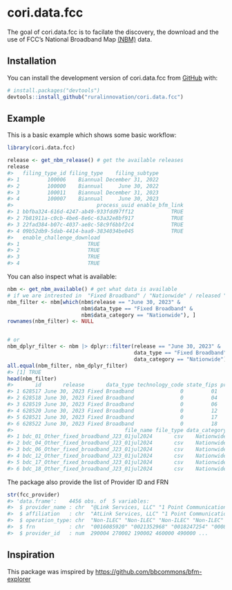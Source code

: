 
<!-- README.md is generated from README.Rmd. Please edit that file -->

# cori.data.fcc

<!-- badges: start -->
<!-- badges: end -->

The goal of cori.data.fcc is to facilate the discovery, the download and
the use of FCC’s National Broadband Map
[(NBM)](https://broadbandmap.fcc.gov/home) data.

## Installation

You can install the development version of cori.data.fcc from
[GitHub](https://github.com/) with:

``` r
# install.packages("devtools")
devtools::install_github("ruralinnovation/cori.data.fcc")
```

## Example

This is a basic example which shows some basic workflow:

``` r
library(cori.data.fcc)

release <- get_nbm_release() # get the available releases
release
#>   filing_type_id filing_type    filing_subtype
#> 1         100006    Biannual December 31, 2022
#> 2         100000    Biannual     June 30, 2022
#> 3         100011    Biannual December 31, 2023
#> 4         100007    Biannual     June 30, 2023
#>                           process_uuid enable_bfm_link
#> 1 bbfba324-616d-4247-ab49-933fdd97ff12            TRUE
#> 2 7b81911a-c0cb-4be6-8e6c-63a32e8bf917            TRUE
#> 3 22fad384-b07c-4037-ae8c-58c9f6bbf2c4            TRUE
#> 4 09b52db9-5dab-4414-baa9-3834034be045            TRUE
#>   enable_challenge_download
#> 1                      TRUE
#> 2                      TRUE
#> 3                      TRUE
#> 4                      TRUE
```

You can also inspect what is available:

``` r
nbm <- get_nbm_available() # get what data is available
# if we are intrested in  "Fixed Broadband" / "Nationwide" / released "June 30, 2023"
nbm_filter <- nbm[which(nbm$release == "June 30, 2023" &
                        nbm$data_type == "Fixed Broadband" &
                        nbm$data_category == "Nationwide"), ]
rownames(nbm_filter) <- NULL


# or
nbm_dplyr_filter <- nbm |> dplyr::filter(release == "June 30, 2023" &
                                         data_type == "Fixed Broadband" &
                                         data_category == "Nationwide")
all.equal(nbm_filter, nbm_dplyr_filter)
#> [1] TRUE
head(nbm_filter)
#>       id       release       data_type technology_code state_fips provider_id
#> 1 628517 June 30, 2023 Fixed Broadband               0         01        <NA>
#> 2 628518 June 30, 2023 Fixed Broadband               0         04        <NA>
#> 3 628519 June 30, 2023 Fixed Broadband               0         06        <NA>
#> 4 628520 June 30, 2023 Fixed Broadband               0         12        <NA>
#> 5 628521 June 30, 2023 Fixed Broadband               0         17        <NA>
#> 6 628522 June 30, 2023 Fixed Broadband               0         18        <NA>
#>                                    file_name file_type data_category
#> 1 bdc_01_Other_fixed_broadband_J23_01jul2024       csv    Nationwide
#> 2 bdc_04_Other_fixed_broadband_J23_01jul2024       csv    Nationwide
#> 3 bdc_06_Other_fixed_broadband_J23_01jul2024       csv    Nationwide
#> 4 bdc_12_Other_fixed_broadband_J23_01jul2024       csv    Nationwide
#> 5 bdc_17_Other_fixed_broadband_J23_01jul2024       csv    Nationwide
#> 6 bdc_18_Other_fixed_broadband_J23_01jul2024       csv    Nationwide
```

The package also provide the list of Provider ID and FRN

``` r
str(fcc_provider)
#> 'data.frame':    4456 obs. of  5 variables:
#>  $ provider_name : chr  "@Link Services, LLC" "1 Point Communications" "101Netlink" "123.Net, Inc" ...
#>  $ affiliation   : chr  "AtLink Services, LLC" "1 Point Communications" "101Netlink" "123.Net, Inc." ...
#>  $ operation_type: chr  "Non-ILEC" "Non-ILEC" "Non-ILEC" "Non-ILEC" ...
#>  $ frn           : chr  "0016085920" "0021352968" "0018247254" "0008590846" ...
#>  $ provider_id   : num  290004 270002 190002 460000 490000 ...
```

## Inspiration

This package was imspired by <https://github.com/bbcommons/bfm-explorer>

